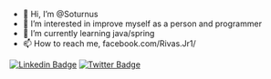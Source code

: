 - 👋 Hi, I’m @Soturnus
- 👀 I’m interested in improve myself as a person and programmer
- 🌱 I’m currently learning java/spring
- 📫 How to reach me, facebook.com/Rivas.Jr1/

[![Linkedin Badge](https://img.shields.io/badge/-LinkedIn-blue?style=flat-square&logo=Linkedin&logoColor=white&link=https://www.linkedin.com/in/rivaldo-oliveira-48b45699/)](https://www.linkedin.com/in/rivaldo-oliveira/)
[![Twitter Badge](https://img.shields.io/badge/-Twitter-1ca0f1?style=flat-square&labelColor=1ca0f1&logo=twitter&logoColor=white&link=https://twitter.com/RiivaldoJR)](https://twitter.com/RiivaldoJR)
<!---
Soturnus/Soturnus is a ✨ special ✨ repository because its `README.md` (this file) appears on your GitHub profile.
You can click the Preview link to take a look at your changes.
--->
